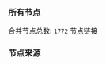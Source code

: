 ### 所有节点
合并节点总数: `1772`
[节点链接](https://raw.githubusercontent.com/rzhy1/11/master/sub/sub_merge_base64.txt)

### 节点来源
